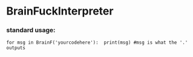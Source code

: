 # BrainFuckInterpreter
### standard usage:
`
for msg in BrainF('yourcodehere'): 
    print(msg)
    #msg is what the '.' outputs
`

